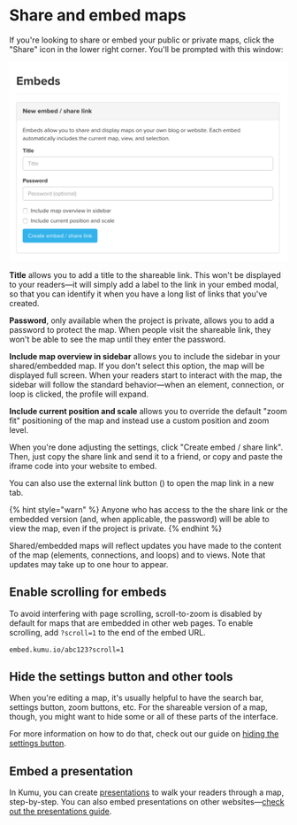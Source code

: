# Share and embed maps

If you're looking to share or embed your public or private maps, click the "Share" icon in the lower right corner. You'll be prompted with this window:

![embed modal](/images/embed-modal.png)

**Title** allows you to add a title to the shareable link. This won't be displayed to your readers—it will simply add a label to the link in your embed modal, so that you can identify it when you have a long list of links that you've created.

**Password**, only available when the project is private, allows you to add a password to protect the map. When people visit the shareable link, they won't be able to see the map until they enter the password.

**Include map overview in sidebar** allows you to include the sidebar in your shared/embedded map. If you don't select this option, the map will be displayed full screen. When your readers start to interact with the map, the sidebar will follow the standard behavior—when an element, connection, or loop is clicked, the profile will expand.

**Include current position and scale** allows you to override the default "zoom fit" positioning of the map and instead use a custom position and zoom level.



When you're done adjusting the settings, click "Create embed / share link". Then, just copy the share link and send it to a friend, or copy and paste the iframe code into your website to embed.

You can also use the external link button () to open the map link in a new tab.

{% hint style="warn" %}
  Anyone who has access to the the share link or the embedded version (and, when applicable, the password) will be able to view the map, even if the project is private.
{% endhint %}

<div class="alert alert-warning">
  <p>
    Shared/embedded maps will reflect updates you have made to the content of the map (elements, connections, and loops) and to views. Note that updates may take up to one hour to appear.
  </p>
</div>

## Enable scrolling for embeds

To avoid interfering with page scrolling, scroll-to-zoom is disabled by default for maps that are embedded in other web pages. To enable scrolling, add `?scroll=1` to the end of the embed URL.

```
embed.kumu.io/abc123?scroll=1
```


## Hide the settings button and other tools

When you're editing a map, it's usually helpful to have the search bar, settings button, zoom buttons, etc. For the shareable version of a map, though, you might want to hide some or all of these parts of the interface.

For more information on how to do that, check out our guide on [hiding the settings button](/faq/how-do-i-hide-the-settings-button.md).


## Embed a presentation

In Kumu, you can create [presentations](/guides/presentations.md) to walk your readers through a map, step-by-step. You can also embed presentations on other websites—[check out the presentations guide](/guides/presentations.md#embed-a-presentation).



